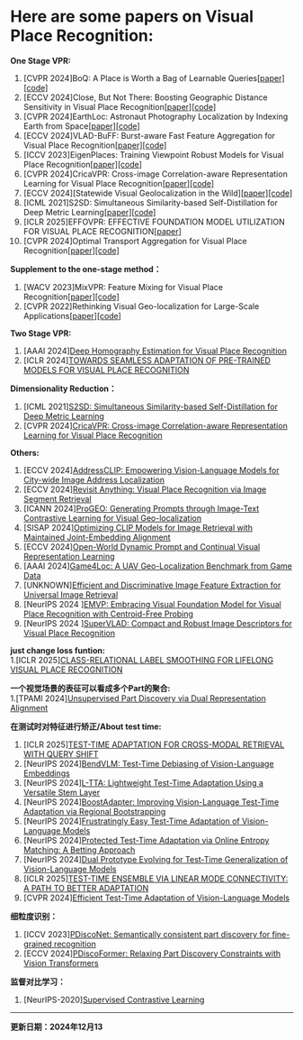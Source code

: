 # Here are some papers on  Visual Place Recognition:

**One Stage VPR:**
1. [CVPR 2024]BoQ: A Place is Worth a Bag of Learnable Queries[[paper]](https://arxiv.org/pdf/2405.07364)[[code]](https://github.com/amaralibey/Bag-of-Queries)
2. [ECCV 2024]Close, But Not There: Boosting Geographic Distance Sensitivity in Visual Place Recognition[[paper]](https://arxiv.org/pdf/2407.02422)[[code]](https://github.com/serizba/cliquemining)
3. [CVPR 2024]EarthLoc: Astronaut Photography Localization by Indexing Earth from Space[[paper]](https://arxiv.org/pdf/2403.06758)[[code]](https://github.com/gmberton/EarthLoc)
4. [ECCV 2024]VLAD-BuFF: Burst-aware Fast Feature Aggregation for Visual Place Recognition[[paper]](https://arxiv.org/pdf/2409.19293)[[code]](https://github.com/Ahmedest61/VLAD-BuFF/)
5. [ICCV 2023]EigenPlaces: Training Viewpoint Robust Models for Visual Place Recognition[[paper]](https://arxiv.org/pdf/2308.10832)[[code]](https://github.com/gmberton/EigenPlaces)
6. [CVPR 2024]CricaVPR: Cross-image Correlation-aware Representation Learning for Visual Place Recognition[[paper]](https://arxiv.org/pdf/2402.19231)[[code]](https://github.com/Lu-Feng/CricaVPR)
7. [ECCV 2024][Statewide Visual Geolocalization in the Wild][[paper]](https://arxiv.org/pdf/2409.16763)[[code]](https://github.com/fferflo/statewide-visual-geolocalization)
8. [ICML 2021]S2SD: Simultaneous Similarity-based Self-Distillation for Deep Metric Learning[[paper]](https://arxiv.org/pdf/2009.08348)[[code]](https://github.com/MLforHealth/S2SD)
9. [ICLR 2025]EFFOVPR: EFFECTIVE FOUNDATION MODEL UTILIZATION FOR VISUAL PLACE RECOGNITION[[paper]](https://openreview.net/forum?id=NSpe8QgsCB)
10. [CVPR 2024]Optimal Transport Aggregation for Visual Place Recognition[[paper]](https://arxiv.org/pdf/2311.15937)[[code]](https://github.com/serizba/salad)
   
**Supplement to the one-stage method：**
1. [WACV 2023]MixVPR: Feature Mixing for Visual Place Recognition[[paper]](https://arxiv.org/pdf/2303.02190)[[code]](https://github.com/amaralibey/MixVPR)
2. [CVPR 2022]Rethinking Visual Geo-localization for Large-Scale Applications[[paper]](https://arxiv.org/pdf/2204.02287)[[code]](https://github.com/gmberton/CosPlace)
   
**Two Stage VPR:**
1. [AAAI 2024][Deep Homography Estimation for Visual Place Recognition](https://arxiv.org/pdf/2402.16086)
2. [ICLR 2024][TOWARDS SEAMLESS ADAPTATION OF PRE-TRAINED MODELS FOR VISUAL PLACE RECOGNITION](https://arxiv.org/pdf/2402.14505)
   
**Dimensionality Reduction：**
1. [ICML 2021][S2SD: Simultaneous Similarity-based Self-Distillation for Deep Metric Learning](https://arxiv.org/pdf/2009.08348)
2. [CVPR 2024][CricaVPR: Cross-image Correlation-aware Representation Learning for Visual Place Recognition](https://arxiv.org/pdf/2402.19231)
   
**Others:**
1. [ECCV 2024][AddressCLIP: Empowering Vision-Language Models for City-wide Image Address Localization](https://arxiv.org/pdf/2407.08156)
2. [ECCV 2024][Revisit Anything: Visual Place Recognition via Image Segment Retrieval](https://arxiv.org/pdf/2409.18049)
3. [ICANN 2024][ProGEO: Generating Prompts through Image-Text Contrastive Learning for Visual Geo-localization](https://arxiv.org/pdf/2406.01906)
4. [SISAP 2024][Optimizing CLIP Models for Image Retrieval with Maintained Joint-Embedding Alignment](https://arxiv.org/pdf/2409.01936)
5. [ECCV 2024][Open-World Dynamic Prompt and Continual Visual Representation Learning](https://www.arxiv.org/pdf/2409.05312)
6. [AAAI 2024][Game4Loc: A UAV Geo-Localization Benchmark from Game Data](https://arxiv.org/pdf/2409.16925)
7. [UNKNOWN][Efficient and Discriminative Image Feature Extraction for Universal Image Retrieval](https://arxiv.org/pdf/2409.13513)
8. [NeurIPS 2024 ][EMVP: Embracing Visual Foundation Model for Visual Place Recognition with Centroid-Free Probing](https://openreview.net/pdf?id=V6w7keoTqn)
9. [NeurIPS 2024 ][SuperVLAD: Compact and Robust Image Descriptors for Visual Place Recognition](https://openreview.net/pdf?id=bZpZMdY1sj)
   
 **just change loss funtion:**  
1.[ICLR 2025][CLASS-RELATIONAL LABEL SMOOTHING FOR LIFELONG VISUAL PLACE RECOGNITION](https://openreview.net/pdf?id=ZS1lCBLljq)

**一个视觉场景的表征可以看成多个Part的聚合:**  
1.[TPAMI 2024][Unsupervised Part Discovery via Dual Representation Alignment](https://arxiv.org/abs/2408.08108)

**在测试时对特征进行矫正/About test time:**  
1. [ICLR 2025][TEST-TIME ADAPTATION FOR CROSS-MODAL RETRIEVAL WITH QUERY SHIFT](https://arxiv.org/pdf/2410.15624)
2. [NeurIPS 2024][BendVLM: Test-Time Debiasing of Vision-Language Embeddings](https://arxiv.org/pdf/2411.04420) 
3. [NeurIPS 2024][L-TTA: Lightweight Test-Time Adaptation Using a Versatile Stem Layer](https://openreview.net/pdf/f00f5429bf30e23d67511a8233740cf63a50c6e7.pdf) 
4. [NeurIPS 2024][BoostAdapter: Improving Vision-Language Test-Time Adaptation via Regional Bootstrapping](https://arxiv.org/pdf/2410.15430v2) 
5. [NeurIPS 2024][Frustratingly Easy Test-Time Adaptation of Vision-Language Models](https://arxiv.org/pdf/2405.18330) 
6. [NeurIPS 2024][Protected Test-Time Adaptation via Online Entropy Matching: A Betting Approach](https://arxiv.org/pdf/2408.07511) 
7. [NeurIPS 2024][Dual Prototype Evolving for Test-Time Generalization of Vision-Language Models](https://arxiv.org/pdf/2410.12790) 
8. [ICLR 2025][TEST-TIME ENSEMBLE VIA LINEAR MODE CONNECTIVITY: A PATH TO BETTER ADAPTATION](https://openreview.net/pdf?id=4wk2eOKGvh) 
9. [CVPR 2024][Efficient Test-Time Adaptation of Vision-Language Models](https://openaccess.thecvf.com/content/CVPR2024/papers/Karmanov_Efficient_Test-Time_Adaptation_of_Vision-Language_Models_CVPR_2024_paper.pdf)

**细粒度识别：**
1. [ICCV 2023][PDiscoNet: Semantically consistent part discovery for fine-grained recognition](https://openaccess.thecvf.com/content/ICCV2023/papers/van_der_Klis_PDiscoNet_Semantically_consistent_part_discovery_for_fine-grained_recognition_ICCV_2023_paper.pdf)
2. [ECCV 2024][PDiscoFormer: Relaxing Part Discovery Constraints with Vision Transformers](https://arxiv.org/abs/2407.04538)


**监督对比学习：**
1. [NeurIPS-2020][Supervised Contrastive Learning](https://proceedings.neurips.cc/paper_files/paper/2020/file/d89a66c7c80a29b1bdbab0f2a1a94af8-Paper.pdf)
   

      

      

---
**更新日期：2024年12月13**
